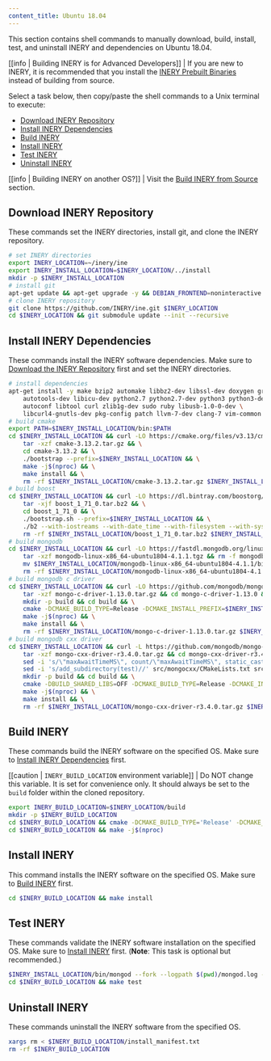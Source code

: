 ```yaml
---
content_title: Ubuntu 18.04
---
```


This section contains shell commands to manually download, build, install, test, and uninstall INERY and dependencies on Ubuntu 18.04.

[[info | Building INERY is for Advanced Developers]]
| If you are new to INERY, it is recommended that you install the [INERY Prebuilt Binaries](../../../00_install-prebuilt-binaries.md) instead of building from source.

Select a task below, then copy/paste the shell commands to a Unix terminal to execute:

* [Download INERY Repository](#download-inery-repository)
* [Install INERY Dependencies](#install-inery-dependencies)
* [Build INERY](#build-inery)
* [Install INERY](#install-inery)
* [Test INERY](#test-inery)
* [Uninstall INERY](#uninstall-inery)

[[info | Building INERY on another OS?]]
| Visit the [Build INERY from Source](../../index.md) section.

## Download INERY Repository
These commands set the INERY directories, install git, and clone the INERY repository.
```sh
# set INERY directories
export INERY_LOCATION=~/inery/ine
export INERY_INSTALL_LOCATION=$INERY_LOCATION/../install
mkdir -p $INERY_INSTALL_LOCATION
# install git
apt-get update && apt-get upgrade -y && DEBIAN_FRONTEND=noninteractive apt-get install -y git
# clone INERY repository
git clone https://github.com/INERY/ine.git $INERY_LOCATION
cd $INERY_LOCATION && git submodule update --init --recursive
```

## Install INERY Dependencies
These commands install the INERY software dependencies. Make sure to [Download the INERY Repository](#download-inery-repository) first and set the INERY directories.
```sh
# install dependencies
apt-get install -y make bzip2 automake libbz2-dev libssl-dev doxygen graphviz libgmp3-dev \
    autotools-dev libicu-dev python2.7 python2.7-dev python3 python3-dev \
    autoconf libtool curl zlib1g-dev sudo ruby libusb-1.0-0-dev \
    libcurl4-gnutls-dev pkg-config patch llvm-7-dev clang-7 vim-common jq
# build cmake
export PATH=$INERY_INSTALL_LOCATION/bin:$PATH
cd $INERY_INSTALL_LOCATION && curl -LO https://cmake.org/files/v3.13/cmake-3.13.2.tar.gz && \
    tar -xzf cmake-3.13.2.tar.gz && \
    cd cmake-3.13.2 && \
    ./bootstrap --prefix=$INERY_INSTALL_LOCATION && \
    make -j$(nproc) && \
    make install && \
    rm -rf $INERY_INSTALL_LOCATION/cmake-3.13.2.tar.gz $INERY_INSTALL_LOCATION/cmake-3.13.2
# build boost
cd $INERY_INSTALL_LOCATION && curl -LO https://dl.bintray.com/boostorg/release/1.71.0/source/boost_1_71_0.tar.bz2 && \
    tar -xjf boost_1_71_0.tar.bz2 && \
    cd boost_1_71_0 && \
    ./bootstrap.sh --prefix=$INERY_INSTALL_LOCATION && \
    ./b2 --with-iostreams --with-date_time --with-filesystem --with-system --with-program_options --with-chrono --with-test -q -j$(nproc) install && \
    rm -rf $INERY_INSTALL_LOCATION/boost_1_71_0.tar.bz2 $INERY_INSTALL_LOCATION/boost_1_71_0
# build mongodb
cd $INERY_INSTALL_LOCATION && curl -LO https://fastdl.mongodb.org/linux/mongodb-linux-x86_64-ubuntu1804-4.1.1.tgz && \
    tar -xzf mongodb-linux-x86_64-ubuntu1804-4.1.1.tgz && rm -f mongodb-linux-x86_64-ubuntu1804-4.1.1.tgz && \
    mv $INERY_INSTALL_LOCATION/mongodb-linux-x86_64-ubuntu1804-4.1.1/bin/* $INERY_INSTALL_LOCATION/bin/ && \
    rm -rf $INERY_INSTALL_LOCATION/mongodb-linux-x86_64-ubuntu1804-4.1.1
# build mongodb c driver
cd $INERY_INSTALL_LOCATION && curl -LO https://github.com/mongodb/mongo-c-driver/releases/download/1.13.0/mongo-c-driver-1.13.0.tar.gz && \
    tar -xzf mongo-c-driver-1.13.0.tar.gz && cd mongo-c-driver-1.13.0 && \
    mkdir -p build && cd build && \
    cmake -DCMAKE_BUILD_TYPE=Release -DCMAKE_INSTALL_PREFIX=$INERY_INSTALL_LOCATION -DENABLE_BSON=ON -DENABLE_SSL=OPENSSL -DENABLE_AUTOMATIC_INIT_AND_CLEANUP=OFF -DENABLE_STATIC=ON -DENABLE_ICU=OFF -DENABLE_SNAPPY=OFF .. && \
    make -j$(nproc) && \
    make install && \
    rm -rf $INERY_INSTALL_LOCATION/mongo-c-driver-1.13.0.tar.gz $INERY_INSTALL_LOCATION/mongo-c-driver-1.13.0
# build mongodb cxx driver
cd $INERY_INSTALL_LOCATION && curl -L https://github.com/mongodb/mongo-cxx-driver/archive/r3.4.0.tar.gz -o mongo-cxx-driver-r3.4.0.tar.gz && \
    tar -xzf mongo-cxx-driver-r3.4.0.tar.gz && cd mongo-cxx-driver-r3.4.0 && \
    sed -i 's/\"maxAwaitTimeMS\", count/\"maxAwaitTimeMS\", static_cast<int64_t>(count)/' src/mongocxx/options/change_stream.cpp && \
    sed -i 's/add_subdirectory(test)//' src/mongocxx/CMakeLists.txt src/bsoncxx/CMakeLists.txt && \
    mkdir -p build && cd build && \
    cmake -DBUILD_SHARED_LIBS=OFF -DCMAKE_BUILD_TYPE=Release -DCMAKE_INSTALL_PREFIX=$INERY_INSTALL_LOCATION .. && \
    make -j$(nproc) && \
    make install && \
    rm -rf $INERY_INSTALL_LOCATION/mongo-cxx-driver-r3.4.0.tar.gz $INERY_INSTALL_LOCATION/mongo-cxx-driver-r3.4.0
```

## Build INERY
These commands build the INERY software on the specified OS. Make sure to [Install INERY Dependencies](#install-inery-dependencies) first.

[[caution | `INERY_BUILD_LOCATION` environment variable]]
| Do NOT change this variable. It is set for convenience only. It should always be set to the `build` folder within the cloned repository.

```sh
export INERY_BUILD_LOCATION=$INERY_LOCATION/build
mkdir -p $INERY_BUILD_LOCATION
cd $INERY_BUILD_LOCATION && cmake -DCMAKE_BUILD_TYPE='Release' -DCMAKE_CXX_COMPILER='clang++-7' -DCMAKE_C_COMPILER='clang-7' -DLLVM_DIR='/usr/lib/llvm-7/lib/cmake/llvm' -DCMAKE_INSTALL_PREFIX=$INERY_INSTALL_LOCATION -DBUILD_MONGO_DB_PLUGIN=true $INERY_LOCATION
cd $INERY_BUILD_LOCATION && make -j$(nproc)
```

## Install INERY
This command installs the INERY software on the specified OS. Make sure to [Build INERY](#build-inery) first.
```sh
cd $INERY_BUILD_LOCATION && make install
```

## Test INERY
These commands validate the INERY software installation on the specified OS. Make sure to [Install INERY](#install-inery) first. (**Note**: This task is optional but recommended.)
```sh
$INERY_INSTALL_LOCATION/bin/mongod --fork --logpath $(pwd)/mongod.log --dbpath $(pwd)/mongodata
cd $INERY_BUILD_LOCATION && make test
```

## Uninstall INERY
These commands uninstall the INERY software from the specified OS.
```sh
xargs rm < $INERY_BUILD_LOCATION/install_manifest.txt
rm -rf $INERY_BUILD_LOCATION
```
